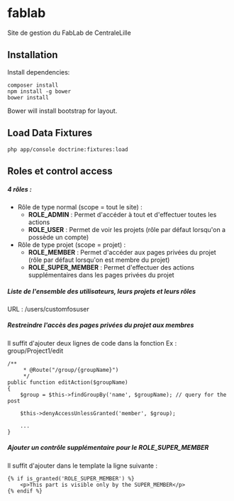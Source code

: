 # fablab
Site de gestion du FabLab de CentraleLille

## Installation

Install dependencies:

```
composer install
npm install -g bower
bower install
```

Bower will install bootstrap for layout.

## Load Data Fixtures
```
php app/console doctrine:fixtures:load
```

## Roles et control access

##### 4 rôles :
- Rôle de type normal (scope = tout le site) :
  - **ROLE_ADMIN** : Permet d'accéder à tout et d'effectuer toutes les actions
  - **ROLE_USER** : Permet de voir les projets (rôle par défaut lorsqu'on a possède un compte)
- Rôle de type projet (scope = projet) :
  - **ROLE_MEMBER** : Permet d'accéder aux pages privées du projet (rôle par défaut lorsqu'on est membre du projet)
  - **ROLE_SUPER_MEMBER** : Permet d'effectuer des actions supplémentaires dans les pages privées du projet

##### Liste de l'ensemble des utilisateurs, leurs projets et leurs rôles
URL : /users/customfosuser

##### Restreindre l'accès des pages privées du projet aux membres
Il suffit d'ajouter deux lignes de code dans la fonction
Ex : group/Project1/edit

```
/**
     * @Route("/group/{groupName}")
     */
public function editAction($groupName)
{
    $group = $this->findGroupBy('name', $groupName); // query for the post

    $this->denyAccessUnlessGranted('member', $group);

    ...
}
```

##### Ajouter un contrôle supplémentaire pour le ROLE_SUPER_MEMBER
Il suffit d'ajouter dans le template la ligne suivante :

```
{% if is_granted('ROLE_SUPER_MEMBER') %}
    <p>This part is visible only by the SUPER_MEMBER</p>
{% endif %}
```